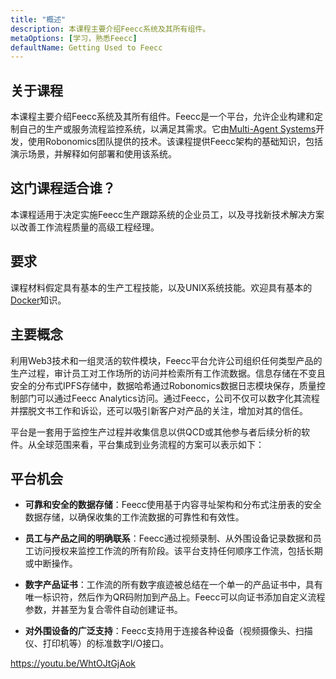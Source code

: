 ```yaml
---
title: "概述"
description: 本课程主要介绍Feecc系统及其所有组件。
metaOptions: [学习，熟悉Feecc]
defaultName: Getting Used to Feecc
---
```


## 关于课程

本课程主要介绍Feecc系统及其所有组件。Feecc是一个平台，允许企业构建和定制自己的生产或服务流程监控系统，以满足其需求。它由[Multi-Agent Systems](http://multi-agent.io/)开发，使用Robonomics团队提供的技术。该课程提供Feecc架构的基础知识，包括演示场景，并解释如何部署和使用该系统。 

## 这门课程适合谁？

本课程适用于决定实施Feecc生产跟踪系统的企业员工，以及寻找新技术解决方案以改善工作流程质量的高级工程经理。

## 要求

课程材料假定具有基本的生产工程技能，以及UNIX系统技能。欢迎具有基本的[Docker](https://www.docker.com/)知识。

## 主要概念

利用Web3技术和一组灵活的软件模块，Feecc平台允许公司组织任何类型产品的生产过程，审计员工对工作场所的访问并检索所有工作流数据。信息存储在不变且安全的分布式IPFS存储中，数据哈希通过Robonomics数据日志模块保存，质量控制部门可以通过Feecc Analytics访问。通过Feecc，公司不仅可以数字化其流程并摆脱文书工作和诉讼，还可以吸引新客户对产品的关注，增加对其的信任。

平台是一套用于监控生产过程并收集信息以供QCD或其他参与者后续分析的软件。从全球范围来看，平台集成到业务流程的方案可以表示如下：

<LessonImages src="feecc-course/feecc-scheme.jpg" alt="A scheme of Feecc integration into the business process"/>

## 平台机会

- **可靠和安全的数据存储**：Feecc使用基于内容寻址架构和分布式注册表的安全数据存储，以确保收集的工作流数据的可靠性和有效性。

- **员工与产品之间的明确联系**：Feecc通过视频录制、从外围设备记录数据和员工访问授权来监控工作流的所有阶段。该平台支持任何顺序工作流，包括长期或中断操作。

- **数字产品证书**：工作流的所有数字痕迹被总结在一个单一的产品证书中，具有唯一标识符，然后作为QR码附加到产品上。Feecc可以向证书添加自定义流程参数，并甚至为复合零件自动创建证书。

- **对外围设备的广泛支持**：Feecc支持用于连接各种设备（视频摄像头、扫描仪、打印机等）的标准数字I/O接口。

https://youtu.be/WhtOJtGjAok